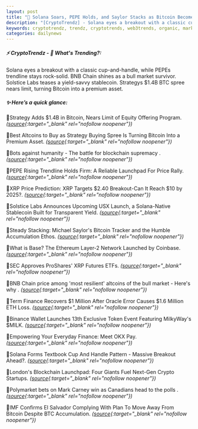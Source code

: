 ```yaml
---
layout: post
title: "🌌 Solana Soars, PEPE Holds, and Saylor Stacks as Bitcoin Becomes Elite Asset Bitcoin News"
description: "[CryptoTrendz] - Solana eyes a breakout with a classic cup-and-handle, while PEPEs trendline stays rock-solid. BNB Chain shines as a bull market survivor. Solstice Labs teases a yield-savvy stablecoin. Strategys $1.4B BTC spree nears limit, turning Bitcoin into a premium asset."
keywords: cryptotrendz, trendz, cryptotrends, web3trends, organic, market, Ethereum, Token, Crypto, Stablecoin, Network, Bitcoin, Altcoins, XRP, BTC, ETH
categories: dailynews
---
```


##### ⚡ CryptoTrendz - 📌 *What's Trending?:*

Solana eyes a breakout with a classic cup-and-handle, while PEPEs trendline stays rock-solid. BNB Chain shines as a bull market survivor. Solstice Labs teases a yield-savvy stablecoin. Strategys $1.4B BTC spree nears limit, turning Bitcoin into a premium asset.

##### ✨ *Here’s a quick glance:*


🔹Strategy Adds $1.4B in Bitcoin, Nears Limit of Equity Offering Program. *([source](https://s.avyag.com/rne9){:target="_blank" rel="nofollow noopener"})*

🔹Best Altcoins to Buy as Strategy Buying Spree Is Turning Bitcoin Into a Premium Asset. *([source](https://s.avyag.com/sv1h){:target="_blank" rel="nofollow noopener"})*

🔹Bots against humanity - The battle for blockchain supremacy . *([source](https://s.avyag.com/kqur){:target="_blank" rel="nofollow noopener"})*

🔹PEPE Rising Trendline Holds Firm: A Reliable Launchpad For Price Rally. *([source](https://s.avyag.com/r7x9){:target="_blank" rel="nofollow noopener"})*

🔹XRP Price Prediction: XRP Targets $2.40 Breakout-Can It Reach $10 by 2025?. *([source](https://s.avyag.com/yfjp){:target="_blank" rel="nofollow noopener"})*

🔹Solstice Labs Announces Upcoming USX Launch, a Solana-Native Stablecoin Built for Transparent Yield. *([source](https://s.avyag.com/5v35){:target="_blank" rel="nofollow noopener"})*

🔹Steady Stacking: Michael Saylor's Bitcoin Tracker and the Humble Accumulation Ethos. *([source](https://s.avyag.com/z3t0){:target="_blank" rel="nofollow noopener"})*

🔹What is Base? The Ethereum Layer-2 Network Launched by Coinbase. *([source](https://s.avyag.com/hc0x){:target="_blank" rel="nofollow noopener"})*

🔹SEC Approves ProShares' XRP Futures ETFs. *([source](https://s.avyag.com/ag5p){:target="_blank" rel="nofollow noopener"})*

🔹BNB Chain price among 'most resilient' altcoins of the bull market - Here's why . *([source](https://s.avyag.com/ta60){:target="_blank" rel="nofollow noopener"})*

🔹Term Finance Recovers $1 Million After Oracle Error Causes $1.6 Million ETH Loss. *([source](https://s.avyag.com/b2od){:target="_blank" rel="nofollow noopener"})*

🔹Binance Wallet Launches 13th Exclusive Token Event Featuring MilkyWay's $MILK. *([source](https://s.avyag.com/pc65){:target="_blank" rel="nofollow noopener"})*

🔹Empowering Your Everyday Finance: Meet OKX Pay. *([source](https://s.avyag.com/g2pn){:target="_blank" rel="nofollow noopener"})*

🔹Solana Forms Textbook Cup And Handle Pattern - Massive Breakout Ahead?. *([source](https://s.avyag.com/3wyt){:target="_blank" rel="nofollow noopener"})*

🔹London's Blockchain Launchpad: Four Giants Fuel Next-Gen Crypto Startups. *([source](https://s.avyag.com/nulm){:target="_blank" rel="nofollow noopener"})*

🔹Polymarket bets on Mark Carney win as Canadians head to the polls . *([source](https://s.avyag.com/849g){:target="_blank" rel="nofollow noopener"})*

🔹IMF Confirms El Salvador Complying With Plan To Move Away From Bitcoin Despite BTC Accumulation. *([source](https://s.avyag.com/fyp0){:target="_blank" rel="nofollow noopener"})*

